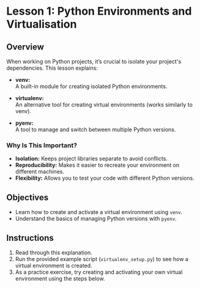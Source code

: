 # Lesson 1: Python Environments and Virtualisation

## Overview
When working on Python projects, it’s crucial to isolate your project's dependencies. This lesson explains:

- **venv:**  
  A built-in module for creating isolated Python environments.

- **virtualenv:**  
  An alternative tool for creating virtual environments (works similarly to venv).

- **pyenv:**  
  A tool to manage and switch between multiple Python versions.

### Why Is This Important?
- **Isolation:** Keeps project libraries separate to avoid conflicts.
- **Reproducibility:** Makes it easier to recreate your environment on different machines.
- **Flexibility:** Allows you to test your code with different Python versions.

## Objectives
- Learn how to create and activate a virtual environment using `venv`.
- Understand the basics of managing Python versions with `pyenv`.

## Instructions
1. Read through this explanation.
2. Run the provided example script (`virtualenv_setup.py`) to see how a virtual environment is created.
3. As a practice exercise, try creating and activating your own virtual environment using the steps below.
